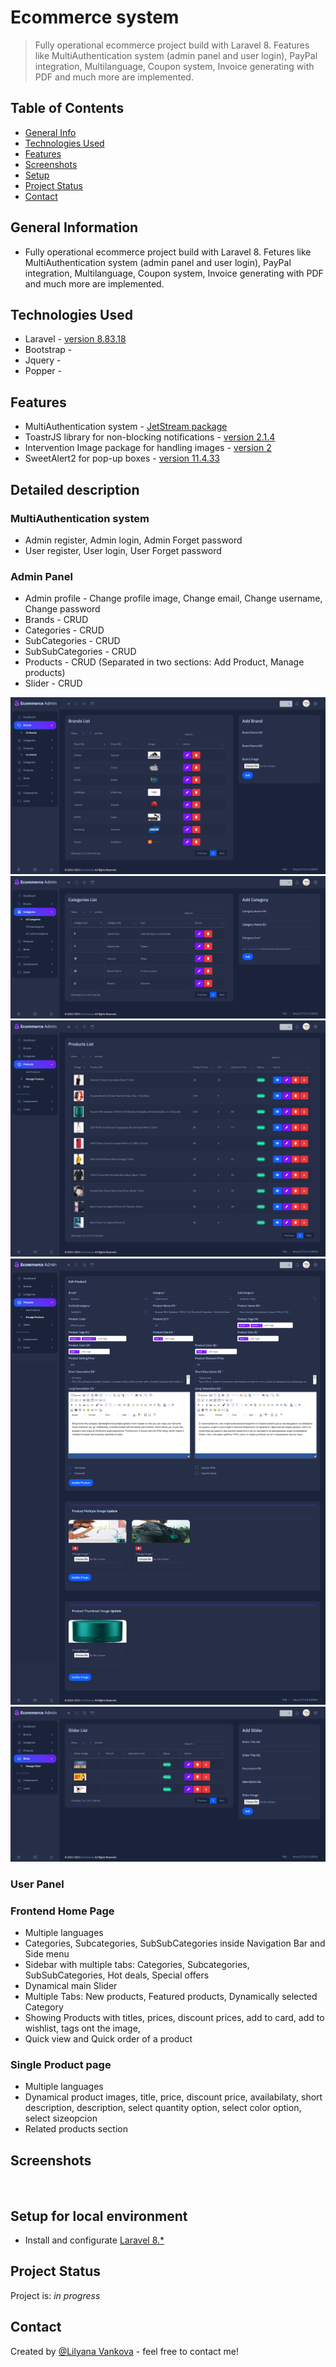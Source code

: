 # Ecommerce system
> Fully operational ecommerce project build with Laravel 8. Features like MultiAuthentication system (admin panel and user login), PayPal integration, Multilanguage, Coupon system, Invoice generating with PDF and much more are implemented.


## Table of Contents
* [General Info](#general-information)
* [Technologies Used](#technologies-used)
* [Features](#features)
* [Screenshots](#screenshots)
* [Setup](#setup-for-local-environment)
* [Project Status](#project-status)
* [Contact](#contact)
<!-- * [License](#license) -->


## General Information
- Fully operational ecommerce project build with Laravel 8. Fetures like MultiAuthentication system (admin panel and user login), PayPal integration, Multilanguage, Coupon system, Invoice generating with PDF and much more are implemented.

## Technologies Used
- Laravel - [version 8.83.18](https://laravel.com/docs/8.x)
- Bootstrap - []()
- Jquery - []()
- Popper - []()


## Features
- MultiAuthentication system - [JetStream package](https://jetstream.laravel.com/2.x/introduction.html)
- ToastrJS library for non-blocking notifications - [version 2.1.4](https://cdnjs.com/libraries/toastr.js)
- Intervention Image package for handling images - [version 2](https://intervention.io/)
- SweetAlert2 for pop-up boxes - [version 11.4.33](https://github.com/sweetalert2/sweetalert2)


## Detailed description
### MultiAuthentication system 
- Admin register, Admin login, Admin Forget password
- User register, User login, User Forget password

### Admin Panel
- Admin profile - Change profile image, Change email, Change username, Change password
- Brands - CRUD
- Categories - CRUD
- SubCategories - CRUD
- SubSubCategories - CRUD
- Products - CRUD (Separated in two sections: Add Product, Manage products)
- Slider - CRUD

![Admin brands view](./readme_images/admin_brands_view.png)
![Admin categories view](./readme_images/admin_categories_view.png)
![Admin manage products view](./readme_images/admin_manage_products_view.png)
![Admin edit product view](./readme_images/admin_edit_product_view.png)
![Admin manage slider view](./readme_images/admin_manage_slider_view.png)


### User Panel


### Frontend Home Page
- Multiple languages
- Categories, Subcategories, SubSubCategories inside Navigation Bar and Side menu
- Sidebar with multiple tabs: Categories, Subcategories, SubSubCategories, Hot deals, Special offers
- Dynamical main Slider
- Multiple Tabs: New products, Featured products, Dynamically selected Category
- Showing Products with titles, prices, discount prices, add to card, add to wishlist, tags ont the image,
- Quick view and Quick order of a product

### Single Product page
- Multiple languages
- Dynamical product images, title, price, discount price, availabilaty, short description, description, select quantity option, select color option, select sizeopcion
- Related products section


## Screenshots
![]()


## Setup for local environment
- Install and configurate [Laravel 8.*](https://laravel.com/docs/8.x)


## Project Status
Project is: _in progress_


## Contact
Created by [@Lilyana Vankova](https://github.com/Lilyah) - feel free to contact me!


<!-- Optional -->
<!-- ## License -->
<!-- This project is open source and available under the [... License](). -->

<!-- You don't have to include all sections - just the one's relevant to your project -->
